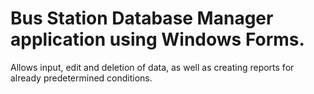 # Bus Station Database Manager application using Windows Forms. 
Allows input, edit and deletion of data, as well as creating reports for already predetermined conditions.
